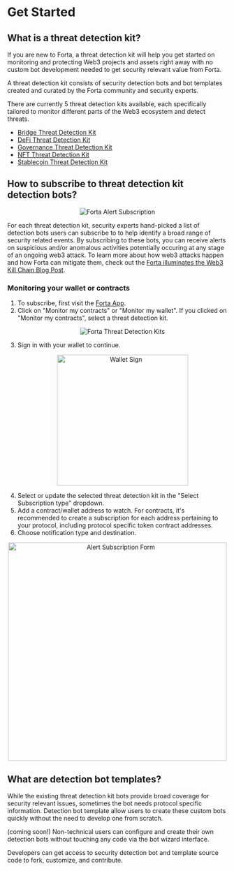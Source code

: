 # Get Started

## What is a threat detection kit?

If you are new to Forta, a threat detection kit will help you get started on monitoring and protecting Web3 projects and assets right away with no custom bot development needed to get security relevant value from Forta.

A threat detection kit consists of security detection bots and bot templates created and curated by the Forta community and security experts.

There are currently 5 threat detection kits available, each specifically tailored to monitor different parts of the Web3 ecosystem and detect threats.

* [Bridge Threat Detection Kit](bridge-starter-kit.md)
* [DeFi Threat Detection Kit](defi-starter-kit.md)
* [Governance Threat Detection Kit](governance-starter-kit.md)
* [NFT Threat Detection Kit](nft-starter-kit.md)
* [Stablecoin Threat Detection Kit](stablecoin-starter-kit.md)

## How to subscribe to threat detection kit detection bots?

<p align="center">
    <img alt="Forta Alert Subscription" src="../alert-subscription.png">
</p>

For each threat detection kit, security experts hand-picked a list of detection bots users can subscribe to to help identify a broad range of security related events. By subscribing to these bots, you can receive alerts on suspicious and/or anomalous activities potentially occuring at any stage of an ongoing web3 attack. To learn more about how web3 attacks happen and how Forta can mitigate them, check out the [Forta illuminates the Web3 Kill Chain Blog Post](https://forta.org/blog/web3-kill-chain/).

### Monitoring your wallet or contracts

1. To subscribe, first visit the [Forta App](https://app.forta.network/).
2. Click on "Monitor my contracts" or "Monitor my wallet". If you clicked on "Monitor my contracts", select a threat detection kit.
    <p align="center">
        <img alt="Forta Threat Detection Kits" src="../threat-detection-kits.png">
    </p>
4. Sign in with your wallet to continue.
    <p align="center">
        <img width="300px" alt="Wallet Sign" src="../wallet-sign.png">
    </p>
5. Select or update the selected threat detection kit in the "Select Subscription type" dropdown.
6. Add a contract/wallet address to watch. For contracts, it's recommended to create a subscription for each address pertaining to your protocol, including protocol specific token contract addresses.
7. Choose notification type and destination.
<p align="center">
    <img width="500px" alt="Alert Subscription Form" src="../alert-subscription-form.png">
</p>

## What are detection bot templates?

While the existing threat detection kit bots provide broad coverage for security relevant issues, sometimes the bot needs protocol specific information. Detection bot template allow users to create these custom bots quickly without the need to develop one from scratch.

(coming soon!) Non-technical users can configure and create their own detection bots without touching any code via the bot wizard interface.

Developers can get access to security detection bot and template source code to fork, customize, and contribute.
